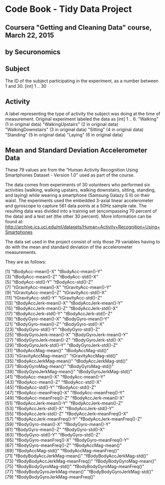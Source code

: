 # Code Book - Tidy Data Project
## Coursera "Getting and Cleaning Data" course, March 22, 2015
## by Securonomics

## Subject
The ID of the subject participating in the experiment, as a number between 1 and 30.
[int] 1 .. 30

## Activity
A label representing the type of activity the subject was doing at the time of measurement. Original experiment labeled the data as [int] 1 .. 6.
"Walking" 						(1 in original data)
"WalkingUpstairs"			(2 in original data)
"WalkingDownstairs"		(3 in original data)
"Sitting"							(4 in original data)
"Standing"						(5 in original data)
"Laying"							(6 in original data)

## Mean and Standard Deviation Accelerometer Data
These 79 values are from the "Human Activity Recognition Using Smartphones Dataset - Version 1.0" used as part of the course.

The data comes from experiments of 30 volunteers who performed six activities (walking, walking upstairs, walking downstairs, sitting, standing, and laying) while wearing a smartphone (Samsung Galazy S II) on their waist. The experiments used the embedded 3-axial linear accelerometer and gyroscope to capture 561 data points at a 50Hz sample rate. The resulting data was divided into a training set (encompassing 70 percent of the data) and a test set (the other 30 percent). More information can be found at: http://archive.ics.uci.edu/ml/datasets/Human+Activity+Recognition+Using+Smartphones 

The data set used in the project consist of only those 79 variables having to do with the mean and standard deviation of the accelerometer measurements. 

They are as follows:

[1] "tBodyAcc-mean()-X"            "tBodyAcc-mean()-Y"              
[3] "tBodyAcc-mean()-Z"            "tBodyAcc-std()-X"               
[5] "tBodyAcc-std()-Y"             "tBodyAcc-std()-Z"               
[7] "tGravityAcc-mean()-X"         "tGravityAcc-mean()-Y"           
[9] "tGravityAcc-mean()-Z"         "tGravityAcc-std()-X"            
[11] "tGravityAcc-std()-Y"         "tGravityAcc-std()-Z"            
[13] "tBodyAccJerk-mean()-X"       "tBodyAccJerk-mean()-Y"          
[15] "tBodyAccJerk-mean()-Z"       "tBodyAccJerk-std()-X"           
[17] "tBodyAccJerk-std()-Y"        "tBodyAccJerk-std()-Z"           
[19] "tBodyGyro-mean()-X"          "tBodyGyro-mean()-Y"             
[21] "tBodyGyro-mean()-Z"          "tBodyGyro-std()-X"              
[23] "tBodyGyro-std()-Y"           "tBodyGyro-std()-Z"              
[25] "tBodyGyroJerk-mean()-X"      "tBodyGyroJerk-mean()-Y"         
[27] "tBodyGyroJerk-mean()-Z"      "tBodyGyroJerk-std()-X"          
[29] "tBodyGyroJerk-std()-Y"       "tBodyGyroJerk-std()-Z"          
[31] "tBodyAccMag-mean()"          "tBodyAccMag-std()"              
[33] "tGravityAccMag-mean()"       "tGravityAccMag-std()"           
[35] "tBodyAccJerkMag-mean()"      "tBodyAccJerkMag-std()"          
[37] "tBodyGyroMag-mean()"         "tBodyGyroMag-std()"             
[39] "tBodyGyroJerkMag-mean()"     "tBodyGyroJerkMag-std()"         
[41] "fBodyAcc-mean()-X"           "fBodyAcc-mean()-Y"              
[43] "fBodyAcc-mean()-Z"           "fBodyAcc-std()-X"               
[45] "fBodyAcc-std()-Y"            "fBodyAcc-std()-Z"               
[47] "fBodyAcc-meanFreq()-X"       "fBodyAcc-meanFreq()-Y"          
[49] "fBodyAcc-meanFreq()-Z"       "fBodyAccJerk-mean()-X"          
[51] "fBodyAccJerk-mean()-Y"       "fBodyAccJerk-mean()-Z"          
[53] "fBodyAccJerk-std()-X"        "fBodyAccJerk-std()-Y"           
[55] "fBodyAccJerk-std()-Z"        "fBodyAccJerk-meanFreq()-X"      
[57] "fBodyAccJerk-meanFreq()-Y"   "fBodyAccJerk-meanFreq()-Z"      
[59] "fBodyGyro-mean()-X"          "fBodyGyro-mean()-Y"             
[61] "fBodyGyro-mean()-Z"          "fBodyGyro-std()-X"              
[63] "fBodyGyro-std()-Y"           "fBodyGyro-std()-Z"              
[65] "fBodyGyro-meanFreq()-X"      "fBodyGyro-meanFreq()-Y"         
[67] "fBodyGyro-meanFreq()-Z"      "fBodyAccMag-mean()"             
[69] "fBodyAccMag-std()"           "fBodyAccMag-meanFreq()"         
[71] "fBodyBodyAccJerkMag-mean()"  "fBodyBodyAccJerkMag-std()"      
[73] "fBodyBodyAccJerkMag-meanFreq()"  "fBodyBodyGyroMag-mean()"        
[75] "fBodyBodyGyroMag-std()"      "fBodyBodyGyroMag-meanFreq()"    
[77] "fBodyBodyGyroJerkMag-mean()"  "fBodyBodyGyroJerkMag-std()"     
[79] "fBodyBodyGyroJerkMag-meanFreq()"
